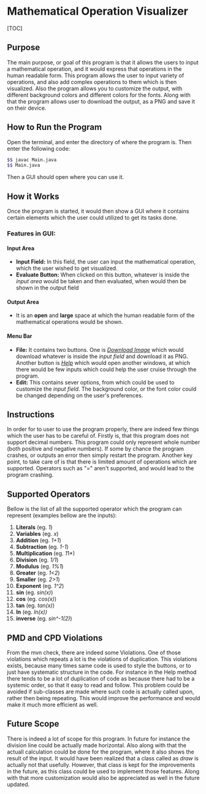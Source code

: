 # Mathematical Operation Visualizer 
[TOC]

## Purpose

The main purpose, or goal of this program is that it allows the users to input a mathematical operation, and it would express that operations in the human readable form. This program allows the user to input variety of operations, and also add complex operations to them which is then visualized. Also the program allows you to customize the output, with different background colors and different colors for the fonts. Along with that the program allows user to download the output, as a PNG and save it on their device. 

## How to Run the Program
Open the terminal, and enter the directory of where the program is. Then enter the following code:	

```bash
$$ javac Main.java
$$ Main.java
```

Then a GUI should open where you can use it.

## How it Works

Once the program is started, it would then show a GUI where it contains certain elements which the user could utilized to get its tasks done. 

### Features in GUI:

#### Input Area

- **Input Field:** In this field, the user can input the mathematical operation, which the user wished to get visualized. 
- **Evaluate Button:** When clicked on this button, whatever is inside the *input area* would be taken and then evaluated, when would then be shown in the output field

#### Output Area

- It is an **open** and **large** space at which the human readable form of the mathematical operations would be shown. 

#### Menu Bar

- **File:** It contains two buttons. One is *<u>Download Image</u>* which would download whatever is inside the *input field* and download it as PNG. Another button is *<u>Help</u>* which would open another windows, at which there would be few inputs which could help the user cruise through the program.
- **Edit:** This contains sever options, from which could be used to customize the *input field*. The background color, or the font color could be changed depending on the user's preferences. 

## Instructions

In order for to user to use the program properly, there are indeed few things which the user has to be careful of. Firstly is, that this program does not support decimal numbers. This program could only represent whole number (both positive and negative numbers). If some by chance the program crashes, or outputs an error then simply restart the program. Another key point, to take care of is that there is limited amount of operations which are supported. Operators such as "=" aren't supported, and would lead to the program crashing. 

## Supported Operators

Bellow is the list of all the supported operator which the program can represent (examples bellow are the inputs):

1. **Literals** (eg. *1*)
2. **Variables** (eg. *x*)
3. **Addition** (eg. *1+1*)
4. **Subtraction** (eg. *1-1*)
5. **Multiplication** (eg. *1*1*)
6. **Division** (eg. *1/1*)
7. **Modulus** (eg. *1%1*)
8. **Greater** (eg. *1<2*)
9. **Smaller** (eg. *2>1*)
10. **Exponent** (eg. *1^2*)
11. **sin** (eg. *sin(x)*)
12. **cos** (eg. *cos(x)*)
13. **tan** (eg. *tan(x)*)
14. **ln** (eg. *ln(x))*
15. **inverse** (eg. *sin^-1(2)*)

## PMD and CPD Violations

From the mvn check, there are indeed some Violations. One of those violations which repeats a lot is the violations of duplication. This violations exists, because many times same code is used to style the buttons, or to just have systematic structure in the code. For instance in the Help method there tends to be a lot of duplication of code as because there had to be a systemic order, so that it easy to read and follow. This problem could be avoided if sub-classes are made where  such code is actually called upon, rather then being repeating. This would improve the performance and would make it much more efficient as well.

## Future Scope

There is indeed a lot of scope for this program. In future for instance the division line could be actually made horizontal. Also along with that the actuall calculation could be done for the program, where it also shows the result of the input. It would have been realized that a class called as *draw* is actually not that usefully. However, that class is kept for the improvements in the future, as this class could be used to implement those features. Along with that more customization would also be appreciated as well in the future updated. 
